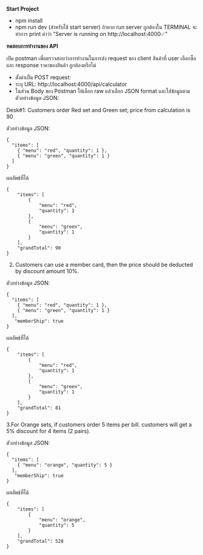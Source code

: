 **Start Project**
- npm install
- npm run dev
  (สำหรับใช้ start server)
  ถ้าหาก run server ถูกต้องใน TERMINAL จะทำการ print คำว่า "Server is running on http://localhost:4000✅"

  
**ทดสอบการทำงานของ API**

เปิด postman เพื่อตรวจสอบว่าการทำงานในการส่ง request ของ client สินค้าที่ user เลือกซื้อ และ response ราคาของสินค้า ถูกต้องหรือไม่
- ตั้งค่าเป็น POST request:
- ระบุ URL: http://localhost:4000/api/calculator
- ในส่วน Body ของ Postman ให้เลือก raw แล้วเลือก JSON format และใส่ข้อมูลตามตัวอย่างข้อมูล JSON:


Desk#1: Customers order Red set and Green set; price from calculation is 90

ตัวอย่างข้อมูล JSON:

```
{
  "items": [
    { "menu": "red", "quantity": 1 },
    { "menu": "green", "quantity": 1 }
  ]
}
```
ผลลัพธ์ที่ได้
```
{
    "items": [
        {
            "menu": "red",
            "quantity": 1
        },
        {
            "menu": "green",
            "quantity": 1
        }
    ],
    "grandTotal": 90
}
```

2. Customers can use a member card, then the price should be deducted by discount amount 10%.

ตัวอย่างข้อมูล JSON:
```
{
  "items": [
    { "menu": "red", "quantity": 1 },
    { "menu": "green", "quantity": 1 }
  ],
   "memberShip": true
}
```
ผลลัพธ์ที่ได้
```
{
    "items": [
        {
            "menu": "red",
            "quantity": 1
        },
        {
            "menu": "green",
            "quantity": 1
        }
    ],
    "grandTotal": 81
}
```

3.For Orange sets, if customers order 5 items per bill. customers will get a 5% discount for 4 items (2 pairs).

ตัวอย่างข้อมูล JSON:
```
{
  "items": [
    { "menu": "orange", "quantity": 5 }
  ],
   "memberShip": true
}
```
ผลลัพธ์ที่ได้
```
{
    "items": [
        {
            "menu": "orange",
            "quantity": 5
        }
    ],
    "grandTotal": 528
}
```
